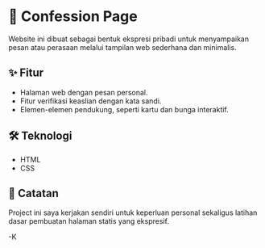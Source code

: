 # 💌 Confession Page
Website ini dibuat sebagai bentuk ekspresi pribadi untuk menyampaikan pesan atau perasaan melalui tampilan web sederhana dan minimalis.

## ✨ Fitur
- Halaman web dengan pesan personal.
- Fitur verifikasi keaslian dengan kata sandi.
- Elemen-elemen pendukung, seperti kartu dan bunga interaktif.

## 🛠️ Teknologi
- HTML
- CSS

## 📌 Catatan
Project ini saya kerjakan sendiri untuk keperluan personal sekaligus latihan dasar pembuatan halaman statis yang ekspresif.

-K
